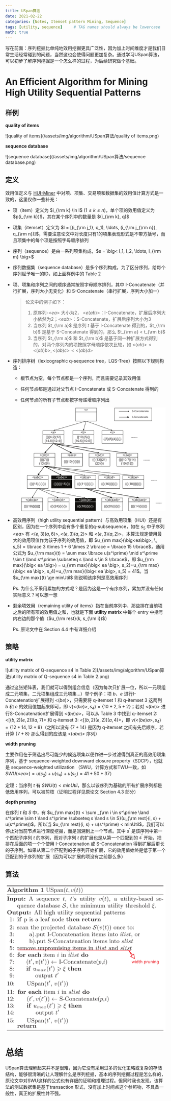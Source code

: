 ```yaml
---
title: USpan算法
date: 2021-02-22
categories: [Notes, Itemset pattern Mining, Sequence]
tags: [utility, sequence]     # TAG names should always be lowercase
math: true
---
```


写在前面：序列挖掘比单纯地效用挖掘更具广泛性，因为加上时间维度才是我们日常生活经常碰到的问题，当然这也会使得问题更加复杂。通过学习USpan算法，可以初步了解序列挖掘是一个怎么样的过程，为后续研究做个基础。

# An Efficient Algorithm for Mining High Utility Sequential Patterns

## 样例

**quality of items**

![quality of items](/assets/img/algorithm/USpan算法/quality of items.png)

**sequence database**

![sequence database](/assets/img/algorithm/USpan算法/sequence database.png)

## 定义

效用值定义与 [HUI-Miner](https://suarne.github.io/posts/HUI-Miner%E7%AE%97%E6%B3%95/) 中对项、项集、交易项和数据集的效用值计算方式是一致的，这里仅作一些补充：

+ 项（item）定义为 $i_{\rm k} \in I$ ($1 \le k \le n$)，单个项的效用值定义为 $p(i_{\rm k})$，其在某个序列中的数量是 $(i_{\rm k}, q)$

+ 项集（itemset）定义为 $l = [(i_{\rm j_1}, q_1), \ldots, (i_{\rm j_{\rm n}}, q_{\rm n})]$，需要注意论文中对长度只有1的项集表现形式是不带方括号，而且项集中的每个项是按照字母顺序排列

+ 序列（sequence）是由一系列项集构成，$s = \big< l_1, l_2, \ldots, l_{\rm m} \big>$

+ 序列数据集（sequence database）是多个序列构成，为了区分序列，给每个序列赋予唯一的ID，如上面样例中的 Table 2

+ 项、项集和序列之间的顺序通常按照字母顺序排列，其中 I-Concatenate（并行扩展，序列大小无变化）和 S-Concatenate（串行扩展，序列大小加一）

  > 论文中的例子如下：
  >
  > 1. 原序列-$\big<ea\big>$ 大小为2， $\big<e(ab)\big>$：I-Concatenate，扩展后序列大小依然为2；$\big<eab\big>$：S-Concatenate，扩展后序列大小为3
  > 2. 当序列 $t_{\rm a}$ 是序列 $t$ 基于 I-Concatenate 得到的，$t_{\rm b}$ 是基于 S-Concatenate 得到的，那么 $t_{\rm a} < t_{\rm b}$
  > 3. 当序列 $t_{\rm a}$ 和 $t_{\rm b}$ 是基于同一种扩展方式得到的，对两个序列内的项按照字母顺序依次比较，如 $\big<(ab)\big> < \big<(ab)b\big>, \, \big<(ab)c\big> < \big<(ab)d\big>$

+ 序列排序树（lexicographic q-sequence tree，LQS-Tree）按照以下规则构造：

  + 根节点为空，每个节点都是一个序列，而且需要记录其效用值

  + 任何节点都是通过对父节点 I-Concatenate 或 S-Concatenate 得到的

  + 任何节点的所有子节点都按字母递增顺序列出

    ![LQS-Tree](/assets/img/algorithm/USpan算法/LQS-Tree.png)

+ 高效用序列（high utility sequential pattern）与高效用项集（HUI）还是有区别，因为在一个序列中会有多个重复的q-subsequence，如在 $s_5$ 中子序列 $\big<ea\big>$ 有 $\big<(e, 3)(a, 6)\big>, \, \big<(e,3)(a,2)\big>$ 和 $\big<(e,3)(a,2)\big>$，本算法规定使用最大的效用项值作为该子序列的效用值，即 $u_{\rm max}(\big<ea\big>, \, s_5) = \lbrace 3 \times 1 + 6 \times 2 \rbrace = \lbrace 15 \rbrace$，通用公式为 $u_{\rm max}(t) = \sum max \lbrace u(s^\prime) \mid s^\prime \sim t \land s^\prime \subseteq s \land s \in S \rbrace$，即 $u_{\rm max}(\big< ea \big>) = u_{\rm max}(\big< ea \big>, s_2)+u_{\rm max}(\big< ea \big>, s_4)+u_{\rm max}(\big< ea \big>, s_5) = 41$。当 $u_{\rm max}(t) \ge minUtil$ 则说明该序列是高效用序列

  Ps. 为什么不采用累加的方式呢？是因为这是一个有序序列，累加并没有任何实际意义？可以想一想

+ 剩余项效用（remaining utility of items）指在当前序列中，那些排在当前项之后的所有项的效用值之和，也就是下面 **utility matrix** 中每个 entry 中括号内右边的那个值（$u_{\rm rest}(k, s_{\rm i})$）

  Ps. 原论文中在 Section 4.4 中有详细介绍

## 策略

**utility matrix**

![utility matrix of Q-sequence s4 in Table 2](/assets/img/algorithm/USpan算法/utility matrix of Q-sequence s4 in Table 2.png)

通过这张矩阵表，我们就可以得到组合信息（因为每次只扩展一位，所以一元项组成二元项集，二元项集组成三元项集...）举个例子：项 $b、e$ 进行I-Concatenation扩展得到 $\big< (be) \big>$，只需要将 q-itemset 1 和 q-itemset 3 这两列 $b$ 和 $e$ 的效用值加起来即可，即 $v(\big< (be) \big>, s_4) =\lbrace 10+2, \, 5+2 \rbrace$；若对 $\big< (be) \big>$ 进行S-Concatenation扩展得到 $\big<(be)a\big>$，可以从 Table 3 中找到 q-itemset 2: $\big<[(b, 2)(e, 2)](a, 7)\big>$ 和 q-itemset 3:  $\big<[(b, 2)(e, 2)](a, 4)\big>$，即 $v(\big< (be)a \big>, s_4) = \lbrace 12+14, \, 12+8 \rbrace$（之所以没有 $\lbrace 7+14 \rbrace$ 是因为 q-itemset 之间有先后顺序，若计算 $\lbrace 7+8 \rbrace$ 那么得到的应该是 $\big<(abe)\big>$ 序列）

**width pruning**

主要作用在于筛选出尽可能少的候选项集以便作进一步过滤得到真正的高效用项集序列，基于 sequence-weighted downward closure property（SDCP），也就是 sequence-weighted utilization （SWU，计算方式和TWU一致，如 $SWU(\big< ea \big>) = u(s_2) + u(s_4) + u(s_5) = 41 + 50 + 37$）

定理：当序列 $t$ 有 $SWU(t) < minUtil$，那么以该序列为基础的所有扩展序列都是低效用序列，可以被剪枝（证明过程详见原论文 Section 4.3 部分）

**depth pruning**

在序列 $t$ 和 $S$ 中，有 $u_{\rm max}(t) < \sum _{\rm i \in s^\prime \land s^\prime \sim t \land s^\prime \subseteq s \land s \in S}(u_{\rm rest}(i, s) + u(s^\prime))$，所以当 $u_{\rm rest}(i, s) + u(s^\prime) < minUtil$，我们可以停止对当前节点进行深度挖掘，而是回溯到上一个节点。其中 $s^\prime$ 是该序列中第一个匹配子序列 $t$ 的序列，而对子序列 $t$ 的扩展也是从第一个匹配到的 $s^\prime$ 开始，把排在后面的项一个个使用 I-Concatenation 或 S-Concatenation 得到扩展后更长的子序列。如果从第二个匹配到的子序列开始扩展，它的效用值始终是低于第一个匹配到的子序列的扩展（因为可以扩展的项没有之前那么多）

## 算法

![USpan](/assets/img/algorithm/USpan算法/USpan.png)

# 总结

USpan算法理解起来并不是很难，因为它没有采用过多的优化策略或复杂的存储结构，能够很清晰的让人理解什么是序列挖掘，基本的序列挖掘过程是怎么样的，原论文中对SWU这样的公式也有详细的证明和推理过程。但同时我也发现，该算法的测试数据集是基于transaction 形式，没有加上时间点这个参照物，不具备一般性，真正的扩展性并不强。